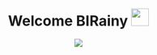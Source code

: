 <h1 align="center">Welcome BIRainy <img src="https://media.giphy.com/media/hvRJCLFzcasrR4ia7z/giphy.gif" width="35"></h1>
<p align="center">
  <a href="https://github.com/DenverCoder1/readme-typing-svg"><img src="https://readme-typing-svg.herokuapp.com?lines=Software+Developlemt;SMM;Data+Analytics;WebSite;Mobile+App&center=true&width=500&height=50"></a>
</p>

<br>
